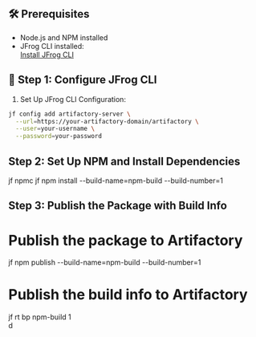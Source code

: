 
## 🛠️ Prerequisites

- Node.js and NPM installed
- JFrog CLI installed:  
  [Install JFrog CLI](https://jfrog.com/getcli)

## 🔧 Step 1: Configure JFrog CLI

1. Set Up JFrog CLI Configuration:

```bash
jf config add artifactory-server \
  --url=https://your-artifactory-domain/artifactory \
  --user=your-username \
  --password=your-password
```
## Step 2: Set Up NPM and Install Dependencies
jf npmc
jf npm install --build-name=npm-build --build-number=1  

## Step 3: Publish the Package with Build Info

# Publish the package to Artifactory
 jf npm publish --build-name=npm-build --build-number=1  

# Publish the build info to Artifactory
 jf rt bp npm-build 1   
d
